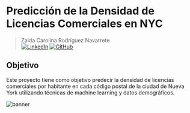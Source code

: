 # **Predicción de la Densidad de Licencias Comerciales en NYC**
> Zaida Carolina Rodríguez Navarrete
> <br>[![LinkedIn](https://img.shields.io/badge/LinkedIn-0077B5?style=for-the-badge&logo=linkedin&logoColor=white)](https://www.linkedin.com/in/zcrodriguez/)
> [![GitHub](https://img.shields.io/badge/GitHub-181717?style=for-the-badge&logo=github&logoColor=white)](https://github.com/zcrodriguez/)
## Objetivo
Este proyecto tiene como objetivo predecir la densidad de licencias comerciales por habitante en cada código postal de la ciudad de Nueva York utilizando técnicas de machine learning y datos demográficos.

![banner](https://vastphotos.com/files/uploads/photos/10576/big-black-and-white-photo-of-new-york-l.jpg?v=20220712073521)

